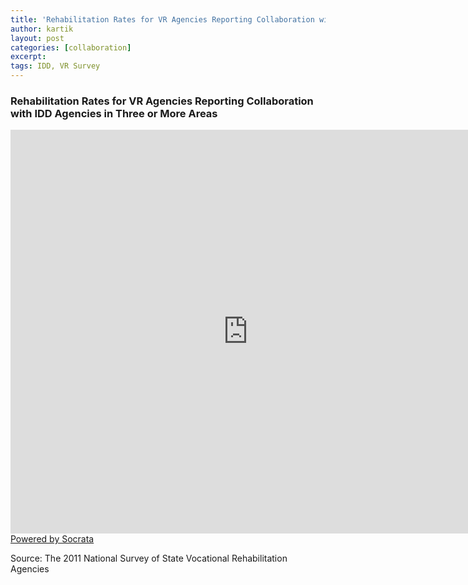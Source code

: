 ```yaml
---
title: 'Rehabilitation Rates for VR Agencies Reporting Collaboration with IDD Agencies in Three or More Areas'
author: kartik
layout: post
categories: [collaboration]
excerpt:
tags: IDD, VR Survey
---
```

<h3>Rehabilitation Rates for VR Agencies Reporting Collaboration with IDD Agencies in Three or More Areas</h3>
<div><iframe width="760px" height="646px" frameborder="0" scrolling="no" src="https://opendata.socrata.com/w/ctsz-c6i9/y34g-bnf3?cur=YQwX6ge3_Je&amp;from=root"></iframe><a href="http://www.socrata.com/" target="_blank">Powered by Socrata</a>

</div>
<p>Source: The 2011 National Survey of State Vocational Rehabilitation Agencies</p>